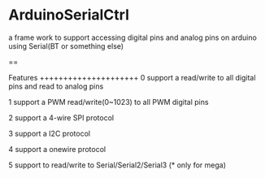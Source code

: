 ArduinoSerialCtrl
=================

a frame work to support accessing digital pins and analog pins on arduino using Serial(BT or something else)

==

Features
+++++++++++++++++++++
0 support a read/write to all digital pins and read to analog pins

1 support a PWM read/write(0~1023) to all PWM digital pins

2 support a 4-wire SPI protocol

3 support a I2C protocol

4 support a onewire protocol

5 support to read/write to Serial/Serial2/Serial3 
(* only for mega)

